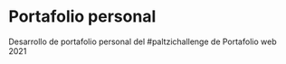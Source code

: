 # Portafolio personal
Desarrollo de portafolio personal del #paltzichallenge de Portafolio web 2021
